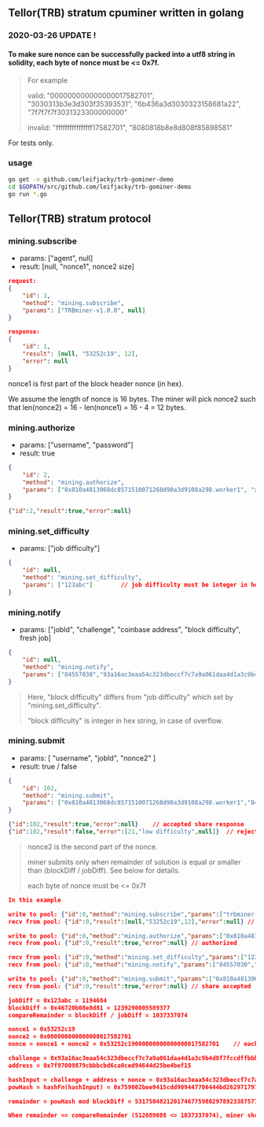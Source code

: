 ## Tellor(TRB) stratum cpuminer written in golang 

###  2020-03-26 UPDATE !

#### To make sure nonce can be successfully packed into a utf8 string in solidity, each byte of nonce must be <= 0x7f.

>For example
>
>valid: "000000000000000017582701", "3030313b3e3d303f35393531", "6b436a3d3030323158681a22", "7f7f7f7f3031323300000000"
>
>invalid: "ffffffffffffffff17582701", "8080818b8e8d808f85898581"



For tests only.

### usage

```bash
go get -v github.com/leifjacky/trb-gominer-demo
cd $GOPATH/src/github.com/leifjacky/trb-gominer-demo
go run *.go
```



## Tellor(TRB) stratum protocol

### mining.subscribe

- params: ["agent", null]
- result: [null, "nonce1", nonce2 size]

```json
request:
{
	"id": 1,
	"method": "mining.subscribe",
	"params": ["TRBminer-v1.0.0", null]
}

response:
{
	"id": 1,
	"result": [null, "53252c19", 12],
	"error": null
}
```

nonce1 is first part of the block header nonce (in hex).

We assume the length of nonce is 16 bytes. The miner will pick nonce2 such that len(nonce2) = 16 - len(nonce1) = 16 - 4 = 12 bytes.



### mining.authorize

- params: ["username", "password"]
- result: true

```json
{
	"id": 2,
	"method": "mining.authorize",
	"params": ["0x810a4813068dc8571510071268d90a3d9108a298.worker1", "x"]
}

{"id":2,"result":true,"error":null}
```



### mining.set_difficulty

- params: ["job difficulty"]

```json
{
	"id": null,
	"method": "mining.set_difficulty",
	"params": ["123abc"]		// job difficulty must be integer in hex string, in case of overflow
}
```



### mining.notify

- params: ["jobId", "challenge", "coinbase address", "block difficulty", fresh job]

```json
{
	"id": null,
	"method": "mining.notify",
	"params": ["84557030","93a16ac3eaa54c323dbeccf7c7a9a061daa4d1a3c9b4d8f7fccdffbbbc97ea64","7f97009879cbbbcbd6ca0ced94644d25be4bef15","46720b08e8d81",true]
}
```

>Here, "block difficulty" differs from "job difficulty" which set by "mining.set_difficulty". 
>
>"block difficulty" is integer in hex string, in case of overflow.



### mining.submit

- params: [ "username", "jobId", "nonce2" ]
- result: true / false

```json
{
	"id": 102,
	"method": "mining.submit",
	"params": ["0x810a4813068dc8571510071268d90a3d9108a298.worker1","84557030","000000000000000017582701"]
}

{"id":102,"result":true,"error":null}    // accepted share response
{"id":102,"result":false,"error":[21,"low difficulty",null]}  // rejected share response
```

> nonce2 is the second part of the nonce. 
>
> miner submits only when remainder of solution is equal or smaller than (blockDiff / jobDiff). See below for details.
>
> each byte of nonce must be <= 0x7f





```json
In this example

write to pool: {"id":0,"method":"mining.subscribe","params":["trbminer-v1.0.0",null]}
recv from pool: {"id":0,"result":[null,"53252c19",12],"error":null} // subscribed

write to pool: {"id":0,"method":"mining.authorize","params":["0x810a4813068dc8571510071268d90a3d9108a298.worker1","x"]}
recv from pool: {"id":0,"result":true,"error":null} // authorized

recv from pool: {"id":0,"method":"mining.set_difficulty","params":["123abc"]} // job difficulty set to: 1194684
recv from pool: {"id":0,"method":"mining.notify","params":["84557030","93a16ac3eaa54c323dbeccf7c7a9a061daa4d1a3c9b4d8f7fccdffbbbc97ea64","7f97009879cbbbcbd6ca0ced94644d25be4bef15","46720b08e8d81",true]}

write to pool: {"id":0,"method":"mining.submit","params":["0x810a4813068dc8571510071268d90a3d9108a298.worker1","84557030","000000000000000017582701"]} // share found: "000000000000000017582701"
recv from pool: {"id":0,"result":true,"error":null}	// share accepted

jobDiff = 0x123abc = 1194684
blockDiff = 0x46720b08e8d81 = 1239290005589377
compareRemainder = blockDiff / jobDiff = 1037337074

nonce1 = 0x53252c19
nonce2 = 0x000000000000000017582701
nonce = nonce1 + nonce2 = 0x53252c19000000000000000017582701	// each byte of nonce must be <= 0x7f

challenge = 0x93a16ac3eaa54c323dbeccf7c7a9a061daa4d1a3c9b4d8f7fccdffbbbc97ea64
address = 0x7f97009879cbbbcbd6ca0ced94644d25be4bef15

hashInput = challenge + address + nonce = 0x93a16ac3eaa54c323dbeccf7c7a9a061daa4d1a3c9b4d8f7fccdffbbbc97ea647f97009879cbbbcbd6ca0ced94644d25be4bef1553252c19000000000000000017582701
powHash = hashFn(hashInput) = 0x759002bee9415cdd909447706444bd262971797ceeb86b396b0dce2ce64d7b18

remainder = powHash mod blockDiff = 53175048212017467759802978923387577021972170836971070110060363294245502417688 mod 1239290005589377 = 512689088

When remainder <= compareRemainder (512689088 <= 1037337074), miner should submit the solution. Pool accepts this as a valid share.
```
